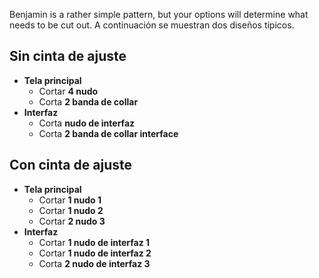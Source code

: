 Benjamin is a rather simple pattern, but your options will determine what needs to be cut out. A continuación se muestran dos diseños típicos.

## Sin cinta de ajuste

-   **Tela principal**
    -   Cortar **4 nudo**
    -   Corta **2 banda de collar**
-   **Interfaz**
    -   Corta **nudo de interfaz**
    -   Corta **2 banda de collar interface**

## Con cinta de ajuste

-   **Tela principal**
    -   Cortar **1 nudo 1**
    -   Cortar **1 nudo 2**
    -   Cortar **2 nudo 3**
-   **Interfaz**
    -   Cortar **1 nudo de interfaz 1**
    -   Cortar **1 nudo de interfaz 2**
    -   Corta **2 nudo de interfaz 3**
